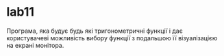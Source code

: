 # lab11
Програма, яка будує будь які тригонометричні функції і дає користувачеві можливість вибору функції з подальшою її візуалізацією на екрані монітора.

